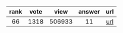 
| rank | vote | view | answer | url |
|:-:|:-:|:-:|:-:|:-:|
|66|1318|506933|11| [url](http://stackoverflow.com/questions/12179271/meaning-of-classmethod-and-staticmethod-for-beginner) |
